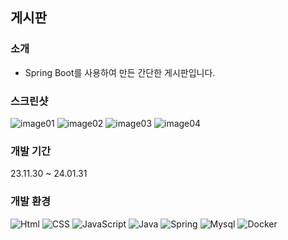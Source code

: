 ## 게시판

### 소개
- Spring Boot를 사용하여 만든 간단한 게시판입니다.
  
### 스크린샷
![image01](https://github.com/user-attachments/assets/ca23bd43-8f31-4bb2-92dc-8d44891f8891)
![image02](https://github.com/user-attachments/assets/d3280e6f-9f2f-4a42-a37e-645921a84280)
![image03](https://github.com/user-attachments/assets/dd3a36e4-b9d7-4277-80c4-351d95c20d86)
![image04](https://github.com/user-attachments/assets/828e426a-b87b-40db-9fdd-47dc7176fc5a)

### 개발 기간
23.11.30 ~ 24.01.31

### 개발 환경
![Html](https://img.shields.io/badge/HTML5-E34F26?&style=for-the-badge&logo=html5&logoColor=white) ![CSS](https://img.shields.io/badge/CSS-1572B6?&style=for-the-badge&logo=css3&logoColor=white) ![JavaScript](https://img.shields.io/badge/JavaScript-F7DF1E?&style=for-the-badge&logo=javascript&logoColor=black)
![Java](https://img.shields.io/badge/Java-007396.svg?&style=for-the-badge&logo=openJDK&logoColor=white) ![Spring](https://img.shields.io/badge/Spring-6DB33F.svg?&style=for-the-badge&logo=Spring&logoColor=white) ![Mysql](https://img.shields.io/badge/MySQL-4479A1?&style=for-the-badge&logo=MySQL&logoColor=white)
![Docker](https://img.shields.io/badge/Docker-2496ED?style=for-the-badge&logo=docker&logoColor=white)

